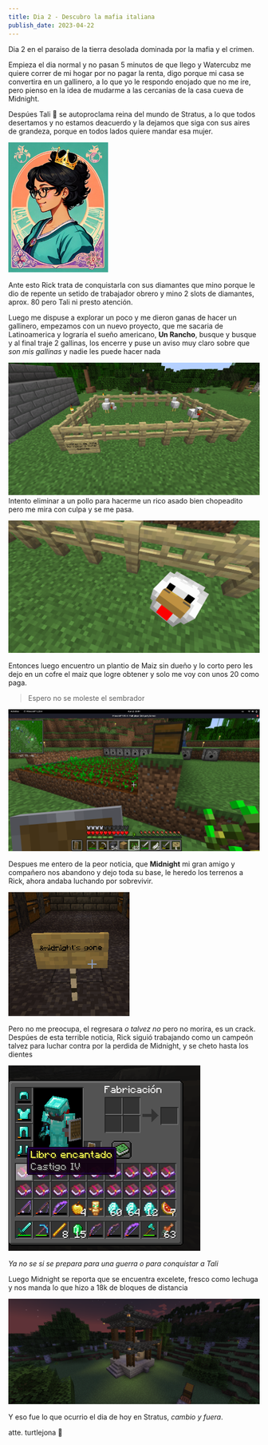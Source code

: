 ```yaml
---
title: Dia 2 - Descubro la mafia italiana
publish_date: 2023-04-22
---
```


Dia 2 en el paraiso de la tierra desolada dominada por la mafia y el crimen. 

Empieza el dia normal y no pasan 5 minutos de que llego y Watercubz me quiere correr de mi hogar por no pagar la renta, digo porque mi casa se 
convertira en un gallinero, a lo que yo le respondo enojado que no me ire, pero pienso en la idea de mudarme a las cercanias de la casa cueva de Midnight.

Despúes Tali :crown: se autoproclama reina del mundo de Stratus, a lo que todos desertamos y no estamos deacuerdo y la dejamos que siga con sus aires de grandeza, porque en todos lados quiere mandar esa mujer.

<img width="200px" src="./assets/queen.png">

Ante esto Rick trata de conquistarla con sus diamantes que mino porque le dio de repente un setido de trabajador obrero y mino 2 slots de diamantes, aprox. 80 pero Tali ni presto atención.

Luego me dispuse a explorar un poco y me dieron ganas de hacer un gallinero, empezamos con un nuevo proyecto, que me sacaria de Latinoamerica y lograría el sueño americano, **Un Rancho**, busque y busque y al final traje 2 gallinas, los encerre y puse un aviso muy claro sobre que *son mis gallinas* y nadie les puede hacer nada

![](./assets/gallinero.png)
Intento eliminar a un pollo para hacerme un rico asado bien chopeadito pero me mira con culpa y se me pasa.

![](./assets/pollo.png)

Entonces luego encuentro un plantio de Maiz sin dueño y lo corto pero les dejo en un cofre el maiz que logre obtener y solo me voy con unos 20 como paga.
> Espero no se moleste el sembrador

![](./assets/maiz.png)

Despues me entero de la peor noticia, que **Midnight** mi gran amigo y compañero nos abandono y dejo toda su base, le heredo los terrenos a Rick, ahora andaba luchando por sobrevivir.

![](./assets/mid_lost.png)

Pero no me preocupa, el regresara *o talvez no* pero no morira, es un crack. Despúes de esta terrible noticia, Rick siguió trabajando como un campeón talvez para luchar contra por la perdida de Midnight, y se cheto hasta los dientes

![](./assets/rick_chetado.png)

_Ya no se si se prepara para una guerra o para conquistar a Tali_

Luego Midnight se reporta que se encuentra excelete, fresco como lechuga y nos manda lo que hizo a 18k de bloques de distancia

![](./assets/mid_chino.png)

Y eso fue lo que ocurrio el dia de hoy en Stratus, _cambio y fuera_.

atte. turtlejona :turtle: